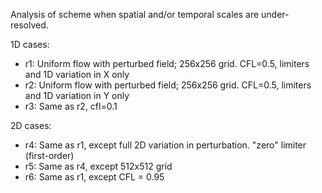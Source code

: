 Analysis of scheme when spatial and/or temporal scales are
under-resolved.

1D cases:

- r1: Uniform flow with perturbed field; 256x256 grid. CFL=0.5,
  limiters and 1D variation in X only
- r2: Uniform flow with perturbed field; 256x256 grid.  CFL=0.5,
  limiters and 1D variation in Y only
- r3: Same as r2, cfl=0.1

2D cases:

- r4: Same as r1, except full 2D variation in perturbation. "zero" limiter (first-order)
- r5: Same as r4, except 512x512 grid
- r6: Same as r1, except CFL = 0.95
